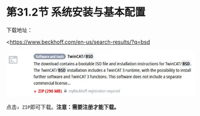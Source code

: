 # 第31.2节 系统安装与基本配置

下载地址：

<https://www.beckhoff.com/en-us/search-results/?q=bsd

![TCBSD](../.gitbook/assets/tcbsd.png)

点击`↓ ZIP`即可下载。**注意：需要注册才能下载。**
